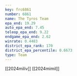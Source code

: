 ```yaml
---
key: frc6861
number: 6861
name: The Tyros Team
epa_end: 19.29
auto_epa_end: 7.45
teleop_epa_end: 9.22
endgame_epa_end: 2.62
winrate: 0.4483
district_epa_rank: 170
district_epa_percentile: 0.6673
type: Team
---
```

[[2024miliv]]
[[2024mimil]]
